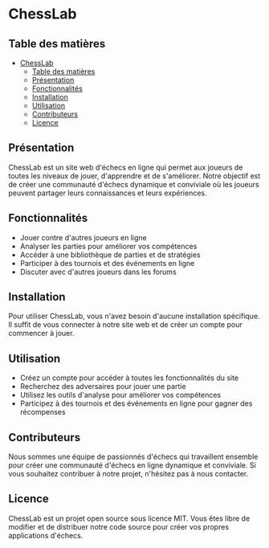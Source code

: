 # ChessLab

## Table des matières

- [ChessLab](#chesslab)
  - [Table des matières](#table-des-matières)
  - [Présentation](#présentation)
  - [Fonctionnalités](#fonctionnalités)
  - [Installation](#installation)
  - [Utilisation](#utilisation)
  - [Contributeurs](#contributeurs)
  - [Licence](#licence)

## Présentation

ChessLab est un site web d'échecs en ligne qui permet aux joueurs de toutes les niveaux de jouer, d'apprendre et de s'améliorer. Notre objectif est de créer une communauté d'échecs dynamique et conviviale où les joueurs peuvent partager leurs connaissances et leurs expériences.

## Fonctionnalités

* Jouer contre d'autres joueurs en ligne
* Analyser les parties pour améliorer vos compétences
* Accéder à une bibliothèque de parties et de stratégies
* Participer à des tournois et des événements en ligne
* Discuter avec d'autres joueurs dans les forums

## Installation

Pour utiliser ChessLab, vous n'avez besoin d'aucune installation spécifique. Il suffit de vous connecter à notre site web et de créer un compte pour commencer à jouer.

## Utilisation

* Créez un compte pour accéder à toutes les fonctionnalités du site
* Recherchez des adversaires pour jouer une partie
* Utilisez les outils d'analyse pour améliorer vos compétences
* Participez à des tournois et des événements en ligne pour gagner des récompenses

## Contributeurs

Nous sommes une équipe de passionnés d'échecs qui travaillent ensemble pour créer une communauté d'échecs en ligne dynamique et conviviale. Si vous souhaitez contribuer à notre projet, n'hésitez pas à nous contacter.

## Licence

ChessLab est un projet open source sous licence MIT. Vous êtes libre de modifier et de distribuer notre code source pour créer vos propres applications d'échecs.